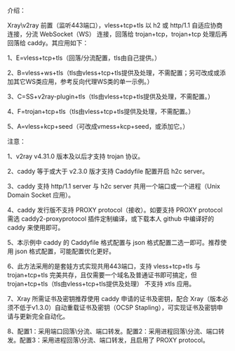 介绍：

Xray\v2ray 前置（监听443端口），vless+tcp+tls 以 h2 或 http/1.1 自适应协商连接，分流 WebSocket（WS） 连接，回落给 trojan+tcp，trojan+tcp 处理后再回落给 caddy。其应用如下：

1、E=vless+tcp+tls（回落/分流配置，tls由自己提供。）

2、B=vless+ws+tls（tls由vless+tcp+tls提供及处理，不需配置；另可改成或添加其它WS类应用，参考反向代理WS类的单一示例。）

3、C=SS+v2ray-plugin+tls（tls由vless+tcp+tls提供及处理，不需配置。）

4、F=trojan+tcp+tls（tls由vless+tcp+tls提供及处理，不需配置。）

5、A=vless+kcp+seed（可改成vmess+kcp+seed，或添加它。）

注意：

1、v2ray v4.31.0 版本及以后才支持 trojan 协议。

2、caddy 等于或大于 v2.3.0 版才支持 Caddyfile 配置开启 h2c server。

3、caddy 支持 http/1.1 server 与 h2c server 共用一个端口或一个进程（Unix Domain Socket 应用）。

4、caddy 发行版不支持 PROXY protocol（接收）。如要支持 PROXY protocol 需选 caddy2-proxyprotocol 插件定制编译，或下载本人 github 中编译好的 caddy 来使用即可。

5、本示例中 caddy 的 Caddyfile 格式配置与 json 格式配置二选一即可。推荐使用 json 格式配置，可能配置优化更好。

6、此方法采用的是套娃方式实现共用443端口，支持 vless+tcp+tls 与 trojan+tcp+tls 完美共存，且仅需要一个域名及普通证书即可搞定，但 trojan+tcp+tls（tls由vless+tcp+tls提供及处理） 不支持 xtls 应用。

7、Xray 所需证书及密钥推荐使用 caddy 申请的证书及密钥，配合 Xray（版本必须不低于v1.3.0）自动重载证书及密钥（OCSP Stapling），可实现证书及密钥申请与更新完全自动化。

8、配置1：采用端口回落\分流、端口转发。配置2：采用进程回落\分流、端口转发。配置3：采用进程回落\分流、端口转发，且启用了 PROXY protocol。
